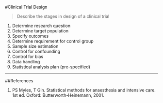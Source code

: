 #Clinical Trial Design
>Describe the stages in design of a clinical trial

1. Determine research question
2. Determine target population
3. Specify outcomes
4. Determine requirement for control group
5. Sample size estimation
6. Control for confounding
7. Control for bias
8. Data handling
9. Statistical analysis plan (pre-specified)

---

##References

1. PS Myles, T Gin. Statistical methods for anaesthesia and intensive care. 1st ed. Oxford: Butterworth-Heinemann, 2001.